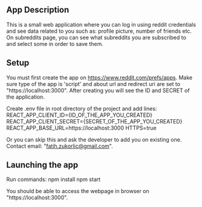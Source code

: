 ## App Description

This is a small web application where you can log in using reddit credentials and see data related to you such as: profile picture, number of friends etc. On subreddits page, you can see what subreddits you are subscribed to and select some in order to save them.

## Setup

You must first create the app on https://www.reddit.com/prefs/apps. Make sure type of the app is 'script' and about url and redirect uri are set to "https://localhost:3000". After creating you will see the ID and SECRET of the application.

Create .env file in root directory of the project and add lines:
REACT_APP_CLIENT_ID={ID_OF_THE_APP_YOU_CREATED}
REACT_APP_CLIENT_SECRET={SECRET_OF_THE_APP_YOU_CREATED}
REACT_APP_BASE_URL=https://localhost:3000
HTTPS=true

Or you can skip this and ask the developer to add you on existing one. Contact email: "fatih.zukorlic@gmail.com".

## Launching the app

Run commands:
npm install
npm start

You should be able to access the webpage in browser on "https://localhost:3000".